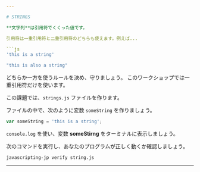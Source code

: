 ```yaml
---

# STRINGS

**文字列**は引用符でくくった値です。

引用符は一重引用符と二重引用符のどちらも使えます。例えば...

```js
'this is a string'

"this is also a string"
```

どちらか一方を使うルールを決め、守りましょう。 このワークショップでは一重引用符だけを使います。

この課題では、`strings.js` ファイルを作ります。

ファイルの中で、次のように変数 `someString` を作りましょう。

```js
var someString = 'this is a string';
```

`console.log` を使い、変数 **someStirng** をターミナルに表示しましょう。

次のコマンドを実行し、あなたのプログラムが正しく動くか確認しましょう。

`javascripting-jp verify string.js`

---
```

